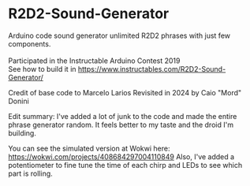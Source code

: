 # R2D2-Sound-Generator
Arduino code sound generator unlimited R2D2 phrases with just few components. 
<br />
<br />
Participated in the Instructable Arduino Contest 2019
<br />
See how to build it in https://www.instructables.com/R2D2-Sound-Generator/

Credit of base code to Marcelo Larios
Revisited in 2024 by Caio "Mord" Donini

Edit summary:
I've added a lot of junk to the code and made the entire phrase generator random.
It feels better to my taste and the droid I'm building.

You can see the simulated version at Wokwi here: https://wokwi.com/projects/408684297004110849
Also, I've added a potentiometer to fine tune the time of each chirp and LEDs to see which part is rolling.
